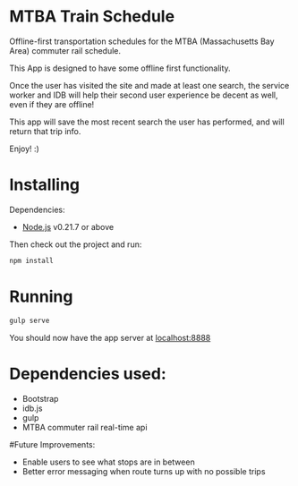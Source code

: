 # MTBA Train Schedule
Offline-first transportation schedules for the MTBA (Massachusetts Bay Area) commuter rail schedule.

This App is designed to have some offline first functionality.

Once the user has visited the site and made at least one search, the service worker and IDB will help their
second user experience be decent as well, even if they are offline!

This app will save the most recent search the user has performed, and will return that trip info.

Enjoy! :)

# Installing

Dependencies:

* [Node.js](https://nodejs.org/en/) v0.21.7 or above

Then check out the project and run:

```sh
npm install
```

# Running

```sh
gulp serve
```

You should now have the app server at [localhost:8888](http://localhost:3000)

# Dependencies used:
* Bootstrap
* idb.js
* gulp
* MTBA commuter rail real-time api

#Future Improvements:

* Enable users to see what stops are in between
* Better error messaging when route turns up with no possible trips
